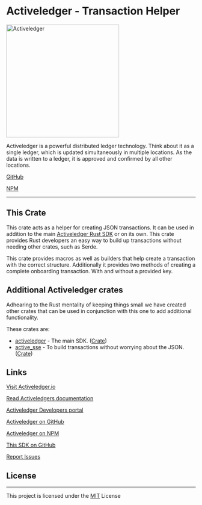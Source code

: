 # Activeledger - Transaction Helper

<img src="https://www.activeledger.io/wp-content/uploads/2018/09/Asset-23.png" alt="Activeledger" width="300"/>

Activeledger is a powerful distributed ledger technology.
Think about it as a single ledger, which is updated simultaneously in multiple locations.
As the data is written to a ledger, it is approved and confirmed by all other locations.

[GitHub](https://github.com/activeledger/activeledger)

[NPM](https://www.npmjs.com/package/@activeledger/activeledger)

---

## This Crate

This crate acts as a helper for creating JSON transactions. It can be used in addition to the main [Activeledger Rust SDK](https://crates.io/crates/activeledger) or on its own.
This crate provides Rust developers an easy way to build up transactions without needing other crates, such as Serde.

This crate provides macros as well as builders that help create a transaction with the correct structure.
Additionally it provides two methods of creating a complete onboarding transaction. With and without a provided key.

## Additional Activeledger crates
Adhearing to the Rust mentality of keeping things small we have created other crates that can be used in conjunction
with this one to add additional functionality.

These crates are:
* [activeledger](https://github.com/activeledger/SDK-Rust) - The main SDK. ([Crate](https://crates.io/crates/activeledger))
* [active_sse](https://github.com/activeledger/SDK-Rust-Events) - To build transactions without worrying about the JSON. ([Crate](https://crates.io/crates/active_sse))

## Links
[Visit Activeledger.io](https://activeledger.io/)

[Read Activeledgers documentation](https://github.com/activeledger/activeledger/blob/master/docs/en-gb/README.md)

[Activeledger Developers portal](https://developers.activeledger.io)

[Activeledger on GitHub](https://github.com/activeledger/activeledger)

[Activeledger on NPM](https://www.npmjs.com/package/@activeledger/activeledger)

[This SDK on GitHub](https://github.com/activeledger/SDK-Rust-TxBuilder)

[Report Issues](https://github.com/activeledger/SDK-Rust-TxBuilder/issues)

## License

---

This project is licensed under the [MIT](https://github.com/activeledger/activeledger/blob/master/LICENSE) License
